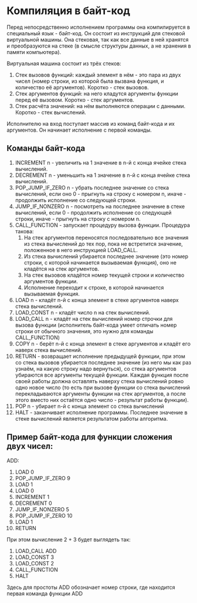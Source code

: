 # Компиляция в байт-код

Перед непосредственно исполнением программы она компилируется в специальный язык - байт-код. Он состоит из
инструкций для стековой виртуальной машины. Она стековая, так как все данные в ней хранятся и преобразуются на стеке (в
смысле структуры данных, а не хранения в памяти компьютера).

Виртуальная машина состоит из трёх стеков:

1. Стек вызовов функций: каждый элемент в нём - это пара из двух чисел (номер строки, из которой была вызвана функция, и
   количество её аргументов). Коротко - стек вызовов.
2. Стек аргументов функций: на него кладутся аргументы функции перед её вызовом. Коротко - стек аргументов.
3. Стек расчёта значений: на нём выполняются операции с данными. Коротко - стек вычислений.

Исполнителю на вход поступает массив из команд байт-кода и их аргументов. Он начинает исполнение с первой команды.

## Команды байт-кода

1. INCREMENT n - увеличить на 1 значение в n-й с конца ячейке стека вычислений.
2. DECREMENT n - уменьшить на 1 значение в n-й с конца ячейке стека вычислений.
3. POP_JUMP_IF_ZERO n - убрать последнее значение со стека вычислений,
   если оно 0 - прыгнуть на строку с номером n,
   иначе - продолжить исполнение со следующей строки.
4. JUMP_IF_NONZERO n - посмотреть на последнее значение в стеке вычислений,
   если 0 - продолжить исполнение со следующей строки,
   иначе - прыгнуть на строку с номером n.
5. CALL_FUNCTION - запускает процедуру вызова функции. Процедура такова:
    1. На стек аргументов переносятся последовательно все значения из стека вычислений до тех пор,
       пока не встретится значение, положенное в него инструкцией LOAD_CALL.
    2. Из стека вычислений убирается последнее значение (это номер строки, с которой начинается вызываемая функция),
       оно не кладётся на стек аргументов.
    3. На стек вызовов кладётся номер текущей строки и количество аргументов функции.
    4. Исполнение переходит к строке, в которой начинается вызываемая функция.
6. LOAD n - кладёт n-й с конца элемент в стеке аргументов наверх стека вычислений.
7. LOAD_CONST n - кладёт число n на стек вычислений.
8. LOAD_CALL n - кладёт на стек вычислений номер строчки для вызова функции (исполнитель байт-кода умеет отличать номер
   строки от обычного значения, это нужно для команды CALL_FUNCTION)
9. COPY n - берёт n-й с конца элемент в стеке аргументов и кладёт его наверх стека вычислений.
10. RETURN - возвращает исполнение предыдущей функции, при этом со стека вызовов убирается последнее значение (из него
    мы как раз узнаём, на какую строку надо вернуться), со стека аргументов убираются все аргументы текущей функции.
    Каждая функция после своей работы должна оставлять наверху стека вычислений ровно одно новое число (то есть при
    вызове функции со стека вычислений перекладываются аргументы функции на стек аргументов, а после этого вместо них
    остаётся одно число - результат работы функции).
11. POP n - убирает n-й с конца элемент со стека вычислений
12. HALT - заканчивает исполнение программы. Последнее значение в стеке вычислений является результатом работы
    алгоритма.

## Пример байт-кода для функции сложения двух чисел:

ADD:
1. LOAD 0
2. POP_JUMP_IF_ZERO 9
3. LOAD 1
4. LOAD 0
5. INCREMENT 1
6. DECREMENT 0
7. JUMP_IF_NONZERO 5
8. POP_JUMP_IF_ZERO 10
9. LOAD 1
10. RETURN

При этом вычисление 2 + 3 будет выглядеть так:

1. LOAD_CALL ADD
2. LOAD_CONST 3
3. LOAD_CONST 2
4. CALL_FUNCTION
5. HALT

Здесь для простоты ADD обозначает номер строки, где находится первая команда функции ADD
